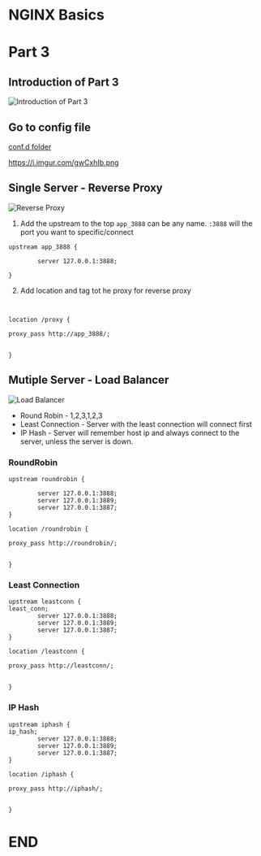 # NGINX Basics

# Part 3
## Introduction of Part 3
![Introduction of Part 3](https://i.imgur.com/TH6simV.png)


## Go to config file
[conf.d folder](#confd-folder)

https://i.imgur.com/gwCxhIb.png




## Single Server - Reverse Proxy
![Reverse Proxy](https://i.imgur.com/zGtebjc.png)

1. Add the upstream to the top ```app_3888``` can be any name. ```:3888``` will the port you want to specific/connect
```
upstream app_3888 {

        server 127.0.0.1:3888;

}

```
2. Add location and tag tot he proxy for reverse proxy
```


location /proxy {

proxy_pass http://app_3888/;


}

```



## Mutiple Server - Load Balancer
![Load Balancer](https://i.imgur.com/zkxnVQw.png)
- Round Robin - 1,2,3,1,2,3
- Least Connection - Server with the least connection will connect first
- IP Hash - Server will remember host ip and always connect to the server, unless the server is down.

### RoundRobin
```
upstream roundrobin {

        server 127.0.0.1:3888;
        server 127.0.0.1:3889;
        server 127.0.0.1:3887;
}

```
```
location /roundrobin {

proxy_pass http://roundrobin/;


}

```

### Least Connection
```
upstream leastconn {
least_conn;
        server 127.0.0.1:3888;
        server 127.0.0.1:3889;
        server 127.0.0.1:3887;
}

```
```
location /leastconn {

proxy_pass http://leastconn/;


}

```

### IP Hash
```
upstream iphash {
ip_hash;
        server 127.0.0.1:3888;
        server 127.0.0.1:3889;
        server 127.0.0.1:3887;
}

```
```
location /iphash {

proxy_pass http://iphash/;


}

```
# END